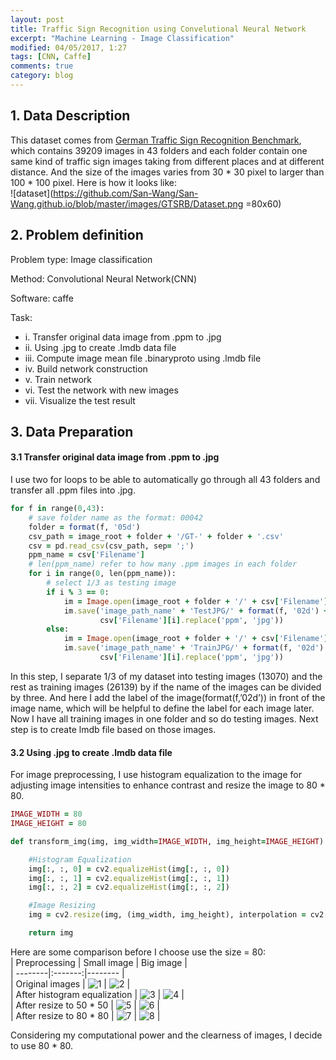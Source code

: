 ```yaml
---
layout: post
title: Traffic Sign Recognition using Convelutional Neural Network
excerpt: "Machine Learning - Image Classification"
modified: 04/05/2017, 1:27
tags: [CNN, Caffe]
comments: true
category: blog
---
```


## 1. Data Description
This dataset comes from [German Traffic Sign Recognition Benchmark](http://benchmark.ini.rub.de/?section=gtsrb&subsection=dataset), which contains 39209 images in 43 folders and each folder contain one same kind of traffic sign images taking from different places and at different distance. And the size of the images varies from 30 * 30 pixel to larger than 100 * 100 pixel. Here is how it looks like:  
![dataset](https://github.com/San-Wang/San-Wang.github.io/blob/master/images/GTSRB/Dataset.png =80x60)

## 2. Problem definition

Problem type: Image classification  

Method: Convolutional Neural Network(CNN)    

Software: caffe    

Task:
* i. Transfer original data image from .ppm to .jpg
* ii. Using .jpg to create .lmdb data file
* iii. Compute image mean file .binaryproto using .lmdb file 
* iv. Build network construction 
* v. Train network
* vi. Test the network with new images
* vii. Visualize the test result

## 3. Data Preparation
#### 3.1 Transfer original data image from .ppm to .jpg
I use two for loops to be able to automatically go through all 43 folders and transfer all .ppm files into .jpg. 

~~~ ruby
for f in range(0,43):
    # save folder name as the format: 00042
    folder = format(f, '05d')
    csv_path = image_root + folder + '/GT-' + folder + '.csv'
    csv = pd.read_csv(csv_path, sep= ';')
    ppm_name = csv['Filename']
    # len(ppm_name) refer to how many .ppm images in each folder
    for i in range(0, len(ppm_name)):
        # select 1/3 as testing image
        if i % 3 == 0:
            im = Image.open(image_root + folder + '/' + csv['Filename'][i])
            im.save('image_path_name' + 'TestJPG/' + format(f, '02d') + '_' +
                    csv['Filename'][i].replace('ppm', 'jpg'))
        else:
            im = Image.open(image_root + folder + '/' + csv['Filename'][i])
            im.save('image_path_name' + 'TrainJPG/' + format(f, '02d') + '_' +
                    csv['Filename'][i].replace('ppm', 'jpg'))
~~~
In this step, I separate 1/3 of my dataset into testing images (13070) and the rest as training images (26139) by if the name of the images can be divided by three. And here I add the label of the image(format(f,’02d’)) in front of the image name, which will be helpful to define the label for each image later. Now I have all training images in one folder and so do testing images. Next step is to create lmdb file based on those images. 

#### 3.2 Using .jpg to create .lmdb data file
For image preprocessing, I use histogram equalization to the image for adjusting image intensities to enhance contrast and resize the image to 80 * 80. 
~~~ ruby
IMAGE_WIDTH = 80
IMAGE_HEIGHT = 80

def transform_img(img, img_width=IMAGE_WIDTH, img_height=IMAGE_HEIGHT):

    #Histogram Equalization
    img[:, :, 0] = cv2.equalizeHist(img[:, :, 0])
    img[:, :, 1] = cv2.equalizeHist(img[:, :, 1])
    img[:, :, 2] = cv2.equalizeHist(img[:, :, 2])

    #Image Resizing
    img = cv2.resize(img, (img_width, img_height), interpolation = cv2.INTER_CUBIC)

    return img
~~~

Here are some comparison before I choose use the size = 80:  
| Preprocessing | Small image | Big image |   
| --------|:-------:|--------  |    
| Original images  | ![1](https://github.com/San-Wang/San-Wang.github.io/blob/master/images/GTSRB/imshow_original.png)   | ![2](https://github.com/San-Wang/San-Wang.github.io/blob/master/images/GTSRB/imshow_bigOriginal.png)   |  
| After histogram equalization   | ![3](https://github.com/San-Wang/San-Wang.github.io/blob/master/images/GTSRB/imshow_HistEqual.png)   | ![4](https://github.com/San-Wang/San-Wang.github.io/blob/master/images/GTSRB/imshow_bigHistEqual.png)   |  
| After resize to 50 * 50  | ![5](https://github.com/San-Wang/San-Wang.github.io/blob/master/images/GTSRB/imshow_resize50.png)   | ![6](https://github.com/San-Wang/San-Wang.github.io/blob/master/images/GTSRB/imshow_bigResize50.png)   |  
| After resize to 80 * 80   | ![7](https://github.com/San-Wang/San-Wang.github.io/blob/master/images/GTSRB/imshow_resize80.png)   | ![8](https://github.com/San-Wang/San-Wang.github.io/blob/master/images/GTSRB/imshow_bigResize80.png)   |  

Considering my computational power and the clearness of images, I decide to use 80 * 80.

